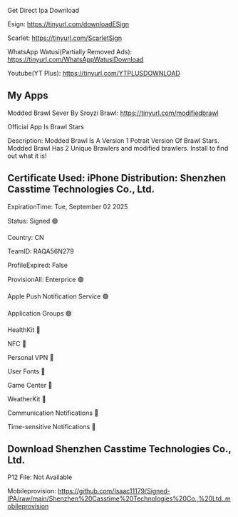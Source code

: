 Get Direct Ipa Download


Esign: https://tinyurl.com/downloadESign


Scarlet: https://tinyurl.com/ScarletSign


WhatsApp Watusi(Partially Removed Ads):  https://tinyurl.com/WhatsAppWatusiDownload


Youtube(YT Plus): https://tinyurl.com/YTPLUSDOWNLOAD


My Apps
--------------------


Modded Brawl Sever By Sroyzi Brawl: https://tinyurl.com/modifiedbrawl

Official App Is Brawl Stars



Description: Modded Brawl Is A Version 1 Potrait Version Of Brawl Stars. Modded Brawl Has 2 Unique Brawlers and modified brawlers. Install to find out what it is!

Certificate Used: iPhone Distribution: Shenzhen Casstime Technologies Co., Ltd.
--------------------

ExpirationTime: Tue, September 02 2025


Status: Signed 🟢


Country: CN

TeamID: RAQA56N279


ProfileExpired: False


ProvisionAll: Enterprice 🟢


Apple Push Notification Service 🟢


Application Groups 🟢


HealthKit 🔴 


NFC 🔴


Personal VPN 🔴


User Fonts 🔴


Game Center 🔴


WeatherKit 🔴


Communication Notifications 🔴


Time-sensitive Notifications 🔴

Download Shenzhen Casstime Technologies Co., Ltd.
--------------------

P12 File: Not Available


Mobileprovision: https://github.com/Isaac11179/Signed-IPA/raw/main/Shenzhen%20Casstime%20Technologies%20Co.,%20Ltd..mobileprovision
